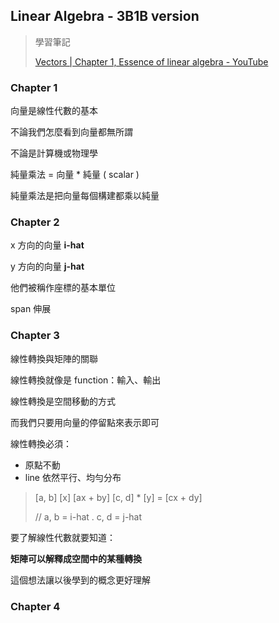 ## Linear Algebra - 3B1B version

> 學習筆記
>
> [Vectors | Chapter 1, Essence of linear algebra - YouTube](https://www.youtube.com/watch?v=fNk_zzaMoSs&list=PLZHQObOWTQDPD3MizzM2xVFitgF8hE_ab&ab_channel=3Blue1Brown)

### Chapter 1

向量是線性代數的基本

不論我們怎麼看到向量都無所謂

不論是計算機或物理學



純量乘法 = 向量 * 純量 ( scalar )

純量乘法是把向量每個構建都乘以純量

### Chapter 2

x 方向的向量 **i-hat**

y 方向的向量 **j-hat**

他們被稱作座標的基本單位

span 伸展

### Chapter 3

線性轉換與矩陣的關聯

線性轉換就像是 function：輸入、輸出

線性轉換是空間移動的方式

而我們只要用向量的停留點來表示即可

線性轉換必須：

- 原點不動
-  line 依然平行、均勻分布

> [a, b]		 [x]	     [ax + by]
> [c, d]	*	[y]   =    [cx + dy]
>
> // a, b = i-hat .  c, d = j-hat


要了解線性代數就要知道：

**矩陣可以解釋成空間中的某種轉換**

這個想法讓以後學到的概念更好理解

### Chapter 4

